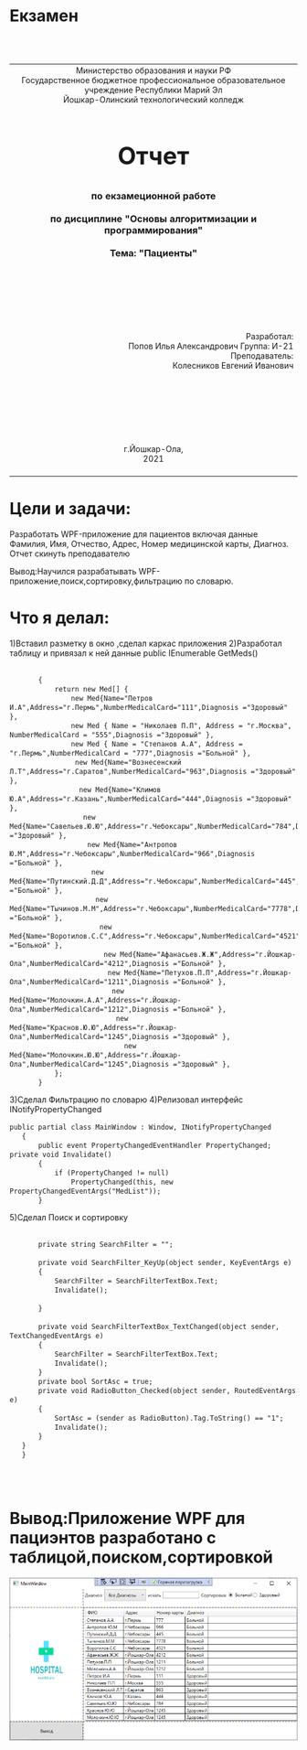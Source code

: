 # Екзамен
<table style="width: 100%;">
  <tr>
    <td style="text-align: center; border: none;">
    Министерство образования и науки РФ<br>
Государственное бюджетное профессиональное образовательное учреждение Республики Марий Эл<br>
Йошкар-Олинский технологический колледж
</td>
  </tr>
  <tr>
    <td style="text-align: center; border: none; height: 15em;">
    <h2 style="font-size:3em;">Отчет</h2>
      <h3>по екзамеционной работе <br><br> по дисциплине "Основы алгоритмизации и программирования"<br><br> Тема:<b> "Пациенты"<b> </h3></td>
  </tr>
  <tr>
    <br><br><td style="text-align: right; border: none; height: 20em;">
      Разработал:<br/>
Попов Илья Александрович
      Группа: И-21<br>
      Преподаватель:<br>
      Колесников Евгений Иванович
    </td>
  </tr>
  <tr>
    <td style="text-align: center; border: none; height: 5em;">
    г.Йошкар-Ола,<br> 2021</td>
  </tr>
</table>


# Цели и задачи:
Разработать WPF-приложение для пациентов включая данные Фамилия, Имя, Отчество, Адрес, Номер медицинской карты, Диагноз. 
Отчет скинуть преподавателю

  Вывод:Научился разрабатывать WPF-приложение,поиск,сортировку,фильтрацию по словарю.
# Что я делал:
1)Вставил разметку в окно ,сделал каркас приложения
2)Разработал таблицу и привязал к ней данные
 public IEnumerable<Med> GetMeds()
 ```

        {
            return new Med[] {
                new Med{Name="Петров И.А",Address="г.Пермь",NumberMedicalСard="111",Diagnosis ="Здоровый" },
                new Med { Name = "Николаев П.П", Address = "г.Москва", NumberMedicalСard = "555",Diagnosis ="Здоровый" },
                new Med { Name = "Степанов А.А", Address = "г.Пермь",NumberMedicalСard = "777",Diagnosis ="Больной" },
                 new Med{Name="Вознесенский Л.Т",Address="г.Саратов",NumberMedicalСard="963",Diagnosis ="Здоровый" },
                  new Med{Name="Климов Ю.А",Address="г.Казань",NumberMedicalСard="444",Diagnosis ="Здоровый" },
                   new Med{Name="Савельев.Ю.Ю",Address="г.Чебоксары",NumberMedicalСard="784",Diagnosis ="Здоровый" },
                    new Med{Name="Антропов Ю.М",Address="г.Чебоксары",NumberMedicalСard="966",Diagnosis ="Больной" },
                     new Med{Name="Путинский.Д.Д",Address="г.Чебоксары",NumberMedicalСard="445",Diagnosis ="Больной" },
                      new Med{Name="Тычинов.М.М",Address="г.Чебоксары",NumberMedicalСard="7778",Diagnosis ="Больной" },
                       new Med{Name="Воротилов.С.С",Address="г.Чебоксары",NumberMedicalСard="4521",Diagnosis ="Больной" },
                        new Med{Name="Афанасьев.Ж.Ж",Address="г.Йошкар-Ола",NumberMedicalСard="4212",Diagnosis ="Больной" },
                         new Med{Name="Петухов.П.П",Address="г.Йошкар-Ола",NumberMedicalСard="1211",Diagnosis ="Больной" },
                          new Med{Name="Молочкин.А.А",Address="г.Йошкар-Ола",NumberMedicalСard="1212",Diagnosis ="Больной" },
                           new Med{Name="Краснов.Ю.Ю",Address="г.Йошкар-Ола",NumberMedicalСard="1245",Diagnosis ="Здоровый" },
                             new Med{Name="Молочкин.Ю.Ю",Address="г.Йошкар-Ола",NumberMedicalСard="1245",Diagnosis ="Здоровый" },
            };
        }
 ```
3)Сделал Фильтрацию по словарю
4)Релизовал  интерфейс INotifyPropertyChanged
 ```
public partial class MainWindow : Window, INotifyPropertyChanged
    {
        public event PropertyChangedEventHandler PropertyChanged;
 private void Invalidate()
        {
            if (PropertyChanged != null)
                PropertyChanged(this, new PropertyChangedEventArgs("MedList"));
        }

 ```
5)Сделал Поиск и сортировку
 ```

        private string SearchFilter = "";

        private void SearchFilter_KeyUp(object sender, KeyEventArgs e)
        {
            SearchFilter = SearchFilterTextBox.Text;
            Invalidate();

        }

        private void SearchFilterTextBox_TextChanged(object sender, TextChangedEventArgs e)
        {
            SearchFilter = SearchFilterTextBox.Text;
            Invalidate();
        }
        private bool SortAsc = true;
        private void RadioButton_Checked(object sender, RoutedEventArgs e)
        {
            SortAsc = (sender as RadioButton).Tag.ToString() == "1";
            Invalidate();
        }
    }
    }
    



 ```

# Вывод:Приложение  WPF  для пациэнтов разработано с таблицой,поиском,сортировкой
![](./177.png)
